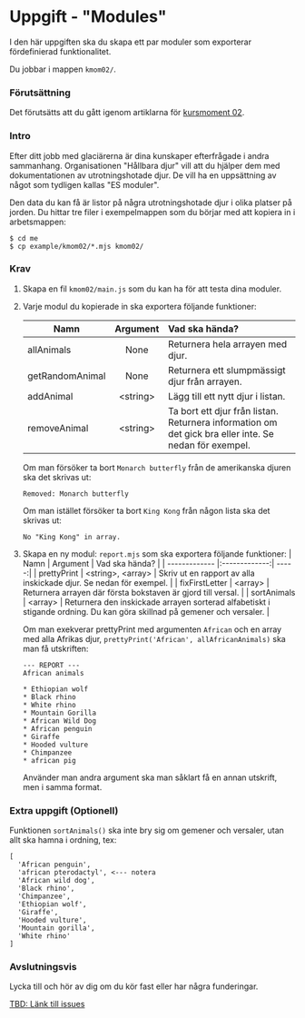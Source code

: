 # Uppgift - "Modules"

I den här uppgiften ska du skapa ett par moduler som exporterar fördefinierad funktionalitet.

Du jobbar i mappen `kmom02/`.



### Förutsättning

Det förutsätts att du gått igenom artiklarna för [kursmoment 02](../../articles/kmom02).



### Intro

Efter ditt jobb med glaciärerna är dina kunskaper efterfrågade i andra sammanhang. Organisationen "Hållbara djur" vill att du hjälper dem med dokumentationen av utrotningshotade djur. De vill ha en uppsättning av något som tydligen kallas "ES moduler".

Den data du kan få är listor på några utrotningshotade djur i olika platser på jorden. Du hittar tre filer i exempelmappen som du börjar med att kopiera in i arbetsmappen:

```console
$ cd me
$ cp example/kmom02/*.mjs kmom02/
```



### Krav

1. Skapa en fil `kmom02/main.js` som du kan ha för att testa dina moduler.
1. Varje modul du kopierade in ska exportera följande funktioner:

    | Namn        | Argument           | Vad ska hända?  |
    | ------------- |:-------------:| :-----|
    | allAnimals      | None | Returnera hela arrayen med djur. |
    | getRandomAnimal      | None      |   Returnera ett slumpmässigt djur från arrayen. |
    | addAnimal | &lt;string&gt;      | Lägg till ett nytt djur i listan. |
    | removeAnimal | &lt;string&gt; | Ta bort ett djur från listan. Returnera information om det gick bra eller inte. Se nedan för exempel. |

    Om man försöker ta bort `Monarch butterfly` från de amerikanska djuren ska det skrivas ut:
    ```console
    Removed: Monarch butterfly
    ```
    Om man istället försöker ta bort `King Kong` från någon lista ska det skrivas ut:
    ```console
    No "King Kong" in array.
    ```

1. Skapa en ny modul: `report.mjs` som ska exportera följande funktioner:
    | Namn        | Argument           | Vad ska hända?  |
    | ------------- |:-------------:| -----:|
    | prettyPrint | &lt;string&gt;, &lt;array&gt; | Skriv ut en rapport av alla inskickade djur. Se nedan för exempel. |
    | fixFirstLetter      | &lt;array&gt;      |   Returnera arrayen där första bokstaven är gjord till versal. |
    | sortAnimals | &lt;array&gt; | Returnera den inskickade arrayen sorterad alfabetiskt i stigande ordning. Du kan göra skillnad på gemener och versaler. |

    Om man exekverar prettyPrint med argumenten `African` och en array med alla Afrikas djur, `prettyPrint('African', allAfricanAnimals)` ska man få utskriften:

    ```console
    --- REPORT ---
    African animals

    * Ethiopian wolf
    * Black rhino
    * White rhino
    * Mountain Gorilla
    * African Wild Dog
    * African penguin
    * Giraffe
    * Hooded vulture
    * Chimpanzee
    * african pig
    ```

    Använder man andra argument ska man såklart få en annan utskrift, men i samma format.



### Extra uppgift (Optionell)

Funktionen `sortAnimals()` ska inte bry sig om gemener och versaler, utan allt ska hamna i ordning, tex:

```console
[
  'African penguin',
  'african pterodactyl', <--- notera
  'African wild dog',
  'Black rhino',
  'Chimpanzee',
  'Ethiopian wolf',
  'Giraffe',
  'Hooded vulture',
  'Mountain gorilla',
  'White rhino'
]
```



### Avslutningsvis

Lycka till och hör av dig om du kör fast eller har några funderingar.

[TBD: Länk till issues](#)
